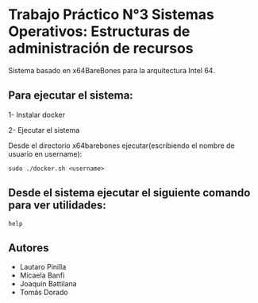 # Trabajo Práctico N°3 Sistemas Operativos: Estructuras de administración de recursos
Sistema basado en x64BareBones para la arquitectura Intel 64.

## Para ejecutar el sistema:

1- Instalar docker

2- Ejecutar el sistema

Desde el directorio x64barebones ejecutar(escribiendo el nombre de usuario en username):
```
sudo ./docker.sh <username>
```

## Desde el sistema ejecutar el siguiente comando para ver utilidades:
```
help
```

## Autores
- Lautaro Pinilla
- Micaela Banfi 
- Joaquín Battilana 
- Tomás Dorado 
